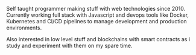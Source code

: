 Self taught programmer making stuff with web technologies since 2010. Currently working full stack with Javascript and devops tools like Docker, Kubernetes and CI/CD pipelines to manage development and production environments.

Also interested in low level stuff and blockchains with smart contracts as i study and experiment with them on my spare time.
